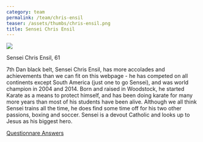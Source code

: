 ```yaml
---
category: team
permalink: /team/chris-ensil
teaser: /assets/thumbs/chris-ensil.png
title: Sensei Chris Ensil
---
```


<img src="/assets/img/chris-ensil.png" />

Sensei Chris Ensil, 61

7th Dan black belt, Sensei Chris Ensil, has more accolades and achievements than we can fit on this webpage - he has competed on all continents except South America (just one to go Sensei), and was world champion in 2004 and 2014. Born and raised in Woodstock, he started Karate as a means to protect himself, and has been doing karate for many more years than most of his students have been alive. Although we all think Sensei trains all the time, he does find some time off for his two other passions, boxing and soccer. Sensei is a devout Catholic and looks up to Jesus as his biggest hero.

[Questionnare Answers](https://drive.google.com/open?id=1BEhrdtEg-fYVCs7daDvhi-CIsVqwWTkVNCvQAUjkzts)
